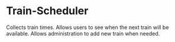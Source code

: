 # Train-Scheduler
Collects train times. 
Allows users to see when the next train will be available. 
Allows administration to add new train when needed.
